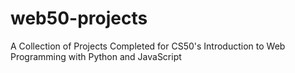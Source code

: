 # web50-projects
A Collection of Projects Completed for CS50's Introduction to Web Programming with Python and JavaScript

